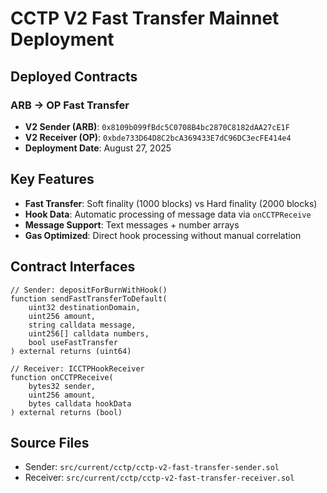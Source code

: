 # CCTP V2 Fast Transfer Mainnet Deployment

## Deployed Contracts

### ARB → OP Fast Transfer
- **V2 Sender (ARB)**: `0x8109b099fBdc5C0708B4bc2870C8182dAA27cE1F`
- **V2 Receiver (OP)**: `0xbde733D64D8C2bcA369433E7dC96DC3ecFE414e4`
- **Deployment Date**: August 27, 2025

## Key Features
- **Fast Transfer**: Soft finality (1000 blocks) vs Hard finality (2000 blocks)
- **Hook Data**: Automatic processing of message data via `onCCTPReceive`
- **Message Support**: Text messages + number arrays
- **Gas Optimized**: Direct hook processing without manual correlation

## Contract Interfaces
```solidity
// Sender: depositForBurnWithHook()
function sendFastTransferToDefault(
    uint32 destinationDomain,
    uint256 amount,
    string calldata message,
    uint256[] calldata numbers,
    bool useFastTransfer
) external returns (uint64)

// Receiver: ICCTPHookReceiver
function onCCTPReceive(
    bytes32 sender,
    uint256 amount,
    bytes calldata hookData
) external returns (bool)
```

## Source Files
- Sender: `src/current/cctp/cctp-v2-fast-transfer-sender.sol`
- Receiver: `src/current/cctp/cctp-v2-fast-transfer-receiver.sol`